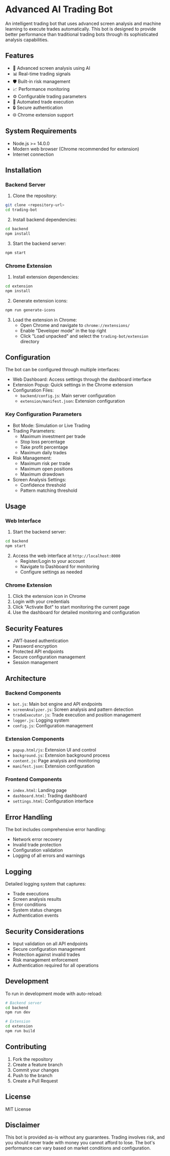 # Advanced AI Trading Bot

An intelligent trading bot that uses advanced screen analysis and machine learning to execute trades automatically. This bot is designed to provide better performance than traditional trading bots through its sophisticated analysis capabilities.

## Features

- 🤖 Advanced screen analysis using AI
- 📊 Real-time trading signals
- 🛡️ Built-in risk management
- 📈 Performance monitoring
- ⚙️ Configurable trading parameters
- 🔄 Automated trade execution
- 🔒 Secure authentication
- 🌐 Chrome extension support

## System Requirements

- Node.js >= 14.0.0
- Modern web browser (Chrome recommended for extension)
- Internet connection

## Installation

### Backend Server

1. Clone the repository:
```bash
git clone <repository-url>
cd trading-bot
```

2. Install backend dependencies:
```bash
cd backend
npm install
```

3. Start the backend server:
```bash
npm start
```

### Chrome Extension

1. Install extension dependencies:
```bash
cd extension
npm install
```

2. Generate extension icons:
```bash
npm run generate-icons
```

3. Load the extension in Chrome:
   - Open Chrome and navigate to `chrome://extensions/`
   - Enable "Developer mode" in the top right
   - Click "Load unpacked" and select the `trading-bot/extension` directory

## Configuration

The bot can be configured through multiple interfaces:

- Web Dashboard: Access settings through the dashboard interface
- Extension Popup: Quick settings in the Chrome extension
- Configuration Files:
  - `backend/config.js`: Main server configuration
  - `extension/manifest.json`: Extension configuration

### Key Configuration Parameters

- Bot Mode: Simulation or Live Trading
- Trading Parameters:
  - Maximum investment per trade
  - Stop loss percentage
  - Take profit percentage
  - Maximum daily trades
- Risk Management:
  - Maximum risk per trade
  - Maximum open positions
  - Maximum drawdown
- Screen Analysis Settings:
  - Confidence threshold
  - Pattern matching threshold

## Usage

### Web Interface

1. Start the backend server:
```bash
cd backend
npm start
```

2. Access the web interface at `http://localhost:8000`
   - Register/Login to your account
   - Navigate to Dashboard for monitoring
   - Configure settings as needed

### Chrome Extension

1. Click the extension icon in Chrome
2. Login with your credentials
3. Click "Activate Bot" to start monitoring the current page
4. Use the dashboard for detailed monitoring and configuration

## Security Features

- JWT-based authentication
- Password encryption
- Protected API endpoints
- Secure configuration management
- Session management

## Architecture

### Backend Components

- `bot.js`: Main bot engine and API endpoints
- `screenAnalyzer.js`: Screen analysis and pattern detection
- `tradeExecutor.js`: Trade execution and position management
- `logger.js`: Logging system
- `config.js`: Configuration management

### Extension Components

- `popup.html/js`: Extension UI and control
- `background.js`: Extension background process
- `content.js`: Page analysis and monitoring
- `manifest.json`: Extension configuration

### Frontend Components

- `index.html`: Landing page
- `dashboard.html`: Trading dashboard
- `settings.html`: Configuration interface

## Error Handling

The bot includes comprehensive error handling:

- Network error recovery
- Invalid trade protection
- Configuration validation
- Logging of all errors and warnings

## Logging

Detailed logging system that captures:

- Trade executions
- Screen analysis results
- Error conditions
- System status changes
- Authentication events

## Security Considerations

- Input validation on all API endpoints
- Secure configuration management
- Protection against invalid trades
- Risk management enforcement
- Authentication required for all operations

## Development

To run in development mode with auto-reload:

```bash
# Backend server
cd backend
npm run dev

# Extension
cd extension
npm run build
```

## Contributing

1. Fork the repository
2. Create a feature branch
3. Commit your changes
4. Push to the branch
5. Create a Pull Request

## License

MIT License

## Disclaimer

This bot is provided as-is without any guarantees. Trading involves risk, and you should never trade with money you cannot afford to lose. The bot's performance can vary based on market conditions and configuration.
